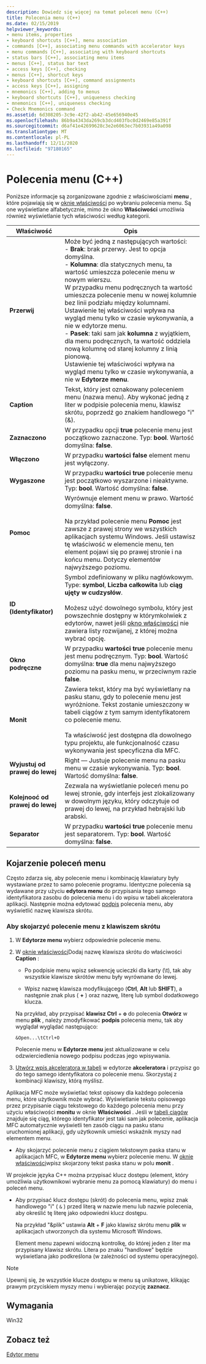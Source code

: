 ```yaml
---
description: Dowiedz się więcej na temat poleceń menu (C++)
title: Polecenia menu (C++)
ms.date: 02/15/2019
helpviewer_keywords:
- menu items, properties
- keyboard shortcuts [C++], menu association
- commands [C++], associating menu commands with accelerator keys
- menu commands [C++], associating with keyboard shortcuts
- status bars [C++], associating menu items
- menus [C++], status bar text
- access keys [C++], checking
- menus [C++], shortcut keys
- keyboard shortcuts [C++], command assignments
- access keys [C++], assigning
- mnemonics [C++], adding to menus
- keyboard shortcuts [C++], uniqueness checking
- mnemonics [C++], uniqueness checking
- Check Mnemonics command
ms.assetid: 6d308205-3c9e-42f2-ab42-45e656940e45
ms.openlocfilehash: 86b9a4343da269cb3dcd403fbc0d2469e85a391f
ms.sourcegitcommit: d6af41e42699628c3e2e6063ec7b03931a49a098
ms.translationtype: MT
ms.contentlocale: pl-PL
ms.lasthandoff: 12/11/2020
ms.locfileid: "97180165"
---
```

# <a name="menu-commands-c"></a>Polecenia menu (C++)

Poniższe informacje są zorganizowane zgodnie z właściwościami **menu** , które pojawiają się w [oknie właściwości](/visualstudio/ide/reference/properties-window) po wybraniu polecenia menu. Są one wyświetlane alfabetycznie, mimo że okno **Właściwości** umożliwia również wyświetlanie tych właściwości według kategorii.

|Właściwość|Opis|
|--------------|-----------------|
|**Przerwij**|Może być jedną z następujących wartości:<br/>  - **Brak**: brak przerwy. Jest to opcja domyślna.<br/>  - **Kolumna**: dla statycznych menu, ta wartość umieszcza polecenie menu w nowym wierszu.<br/>      W przypadku menu podręcznych ta wartość umieszcza polecenie menu w nowej kolumnie bez linii podziału między kolumnami.<br/>      Ustawienie tej właściwości wpływa na wygląd menu tylko w czasie wykonywania, a nie w edytorze menu.<br />   - **Pasek**: taki sam jak **kolumna** z wyjątkiem, dla menu podręcznych, ta wartość oddziela nową kolumnę od starej kolumny z linią pionową.<br/>      Ustawienie tej właściwości wpływa na wygląd menu tylko w czasie wykonywania, a nie w **Edytorze menu**.|
|**Caption**|Tekst, który jest oznakowany poleceniem menu (nazwa menu). Aby wykonać jedną z liter w podpisie polecenia menu, klawisz skrótu, poprzedź go znakiem handlowego "i" (&).|
|**Zaznaczono**|W przypadku opcji **true** polecenie menu jest początkowo zaznaczone. Typ: **bool**. Wartość domyślna: **false**.|
|**Włączono**|W przypadku **wartości false** element menu jest wyłączony.|
|**Wygaszone**|W przypadku **wartości true** polecenie menu jest początkowo wyszarzone i nieaktywne. Typ: **bool**. Wartość domyślna: **false**.|
|**Pomoc**|Wyrównuje element menu w prawo. Wartość domyślna: **false**.<br/><br/>Na przykład polecenie menu **Pomoc** jest zawsze z prawej strony we wszystkich aplikacjach systemu Windows. Jeśli ustawisz tę właściwość w elemencie menu, ten element pojawi się po prawej stronie i na końcu menu. Dotyczy elementów najwyższego poziomu.|
|**ID (Identyfikator)**|Symbol zdefiniowany w pliku nagłówkowym. Type: **symbol**, **Liczba całkowita** lub **ciąg ujęty w cudzysłów**.<br/><br/>Możesz użyć dowolnego symbolu, który jest powszechnie dostępny w którymkolwiek z edytorów, nawet jeśli [okno właściwości](/visualstudio/ide/reference/properties-window) nie zawiera listy rozwijanej, z której można wybrać opcję.|
|**Okno podręczne**|W przypadku **wartości true** polecenie menu jest menu podręcznym. Typ: **bool**. Wartość domyślna: **true** dla menu najwyższego poziomu na pasku menu, w przeciwnym razie **false**.|
|**Monit**|Zawiera tekst, który ma być wyświetlany na pasku stanu, gdy to polecenie menu jest wyróżnione. Tekst zostanie umieszczony w tabeli ciągów z tym samym identyfikatorem co polecenie menu.<br/><br/>Ta właściwość jest dostępna dla dowolnego typu projektu, ale funkcjonalność czasu wykonywania jest specyficzna dla MFC.|
|**Wyjustuj od prawej do lewej**|Right — Justuje polecenie menu na pasku menu w czasie wykonywania. Typ: **bool**. Wartość domyślna: **false**.|
|**Kolejnooć od prawej do lewej**|Zezwala na wyświetlanie poleceń menu po lewej stronie, gdy interfejs jest zlokalizowany w dowolnym języku, który odczytuje od prawej do lewej, na przykład hebrajski lub arabski.|
|**Separator**|W przypadku **wartości true** polecenie menu jest separatorem. Typ: **bool**. Wartość domyślna: **false**.|

## <a name="associate-menu-commands"></a>Kojarzenie poleceń menu

Często zdarza się, aby polecenie menu i kombinację klawiatury były wystawiane przez to samo polecenie programu. Identyczne polecenia są wydawane przy użyciu **edytora menu** do przypisania tego samego identyfikatora zasobu do polecenia menu i do wpisu w tabeli akceleratora aplikacji. Następnie można edytować [podpis](../windows/menu-command-properties.md) polecenia menu, aby wyświetlić nazwę klawisza skrótu.

### <a name="to-associate-a-menu-command-with-an-accelerator-key"></a>Aby skojarzyć polecenie menu z klawiszem skrótu

1. W **Edytorze menu** wybierz odpowiednie polecenie menu.

1. W [oknie właściwości](/visualstudio/ide/reference/properties-window)Dodaj nazwę klawisza skrótu do właściwości **Caption** :

   - Po podpisie menu wpisz sekwencję ucieczki dla karty (\t), tak aby wszystkie klawisze skrótów menu były wyrównane do lewej.

   - Wpisz nazwę klawisza modyfikującego (**Ctrl**, **Alt** lub **SHIFT**), a następnie znak plus ( **+** ) oraz nazwę, literę lub symbol dodatkowego klucza.

   Na przykład, aby przypisać **klawisz Ctrl** + **o** do polecenia **Otwórz** w menu **plik** , należy zmodyfikować **podpis** polecenia menu, tak aby wyglądał wyglądać następująco:

   ```
   &Open...\tCtrl+O
   ```

   Polecenie menu w **Edytorze menu** jest aktualizowane w celu odzwierciedlenia nowego podpisu podczas jego wpisywania.

1. [Utwórz wpis akceleratora w tabeli](./accelerator-editor.md) w edytorze **akceleratora** i przypisz go do tego samego identyfikatora co polecenie menu. Skorzystaj z kombinacji klawiszy, którą myślisz.

Aplikacja MFC może wyświetlać tekst opisowy dla każdego polecenia menu, które użytkownik może wybrać. Wyświetlanie tekstu opisowego przez przypisanie ciągu tekstowego do każdego polecenia menu przy użyciu właściwości **monitu** w oknie **Właściwości** . Jeśli w [tabeli ciągów](../windows/string-editor.md) znajduje się ciąg, którego identyfikator jest taki sam jak polecenie, aplikacja MFC automatycznie wyświetli ten zasób ciągu na pasku stanu uruchomionej aplikacji, gdy użytkownik umieści wskaźnik myszy nad elementem menu.

- Aby skojarzyć polecenie menu z ciągiem tekstowym paska stanu w aplikacjach MFC, w **Edytorze menu** wybierz polecenie menu. W [oknie właściwości](/visualstudio/ide/reference/properties-window)wpisz skojarzony tekst paska stanu w polu **monit** .

W projekcie języka C++ można przypisać klucz dostępu (element, który umożliwia użytkownikowi wybranie menu za pomocą klawiatury) do menu i poleceń menu.

- Aby przypisać klucz dostępu (skrót) do polecenia menu, wpisz znak handlowego "i" ( `&` ) przed literą w nazwie menu lub nazwie polecenia, aby określić tę literę jako odpowiedni klucz dostępu.

   Na przykład "&plik" ustawia **Alt** + **F** jako klawisz skrótu menu **plik** w aplikacjach utworzonych dla systemu Microsoft Windows.

   Element menu zapewni widoczną kontrolkę, do której jeden z liter ma przypisany klawisz skrótu. Litera po znaku "handlowe" będzie wyświetlana jako podkreślona (w zależności od systemu operacyjnego).

> [!NOTE]
> Upewnij się, że wszystkie klucze dostępu w menu są unikatowe, klikając prawym przyciskiem myszy menu i wybierając pozycję **zaznacz**.

## <a name="requirements"></a>Wymagania

Win32

## <a name="see-also"></a>Zobacz też

[Edytor menu](../windows/menu-editor.md)

<!--
[Strings (ATL/MFC)](../atl-mfc-shared/strings-atl-mfc.md)<br/>-->
